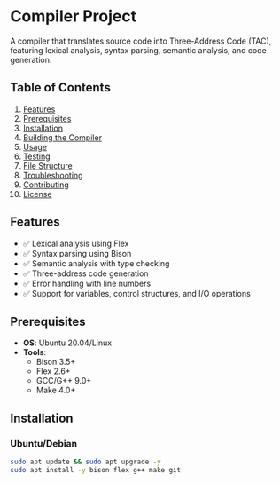 # Compiler Project

A compiler that translates source code into Three-Address Code (TAC), featuring lexical analysis, syntax parsing, semantic analysis, and code generation.

## Table of Contents
1. [Features](#features)
2. [Prerequisites](#prerequisites)
3. [Installation](#installation)
4. [Building the Compiler](#building-the-compiler)
5. [Usage](#usage)
6. [Testing](#testing)
7. [File Structure](#file-structure)
8. [Troubleshooting](#troubleshooting)
9. [Contributing](#contributing)
10. [License](#license)

## Features
- ✅ Lexical analysis using Flex
- ✅ Syntax parsing using Bison  
- ✅ Semantic analysis with type checking
- ✅ Three-address code generation
- ✅ Error handling with line numbers
- ✅ Support for variables, control structures, and I/O operations

## Prerequisites
- **OS**: Ubuntu 20.04/Linux
- **Tools**:
  - Bison 3.5+
  - Flex 2.6+ 
  - GCC/G++ 9.0+
  - Make 4.0+

## Installation
### Ubuntu/Debian
```bash
sudo apt update && sudo apt upgrade -y
sudo apt install -y bison flex g++ make git

